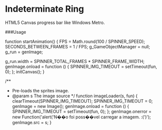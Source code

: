 Indeterminate Ring
================================

HTML5 Canvas progress bar like Windows Metro.


###Usage

function startAnimation() 
{
FPS = Math.round(100 / SPINNER_SPEED);
SECONDS_BETWEEN_FRAMES = 1 / FPS;
g_GameObjectManager = null;
g_run = genImage;

g_run.width = SPINNER_TOTAL_FRAMES * SPINNER_FRAME_WIDTH;
genImage.onload = function () {
SPINNER_IMG_TIMEOUT = setTimeout(fun, 0);
};
initCanvas();
}

/**
* Pre-loads the sprites image.
* @param s      The image source
*/
function imageLoader(s, fun) {
clearTimeout(SPINNER_IMG_TIMEOUT);
SPINNER_IMG_TIMEOUT = 0;
genImage = new Image();
genImage.onload = function () {
SPINNER_IMG_TIMEOUT = setTimeout(fun, 0);
};
genImage.onerror = new Function('alert(\'N��o foi poss��vel carregar a imagem. :(\')');
genImage.src = s;
}
